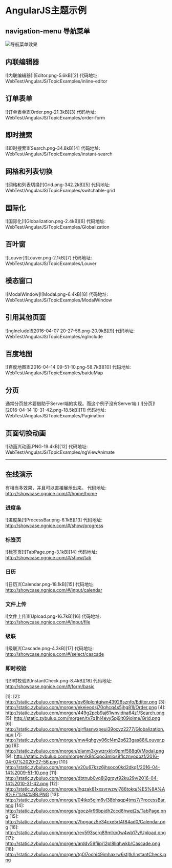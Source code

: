 # AngularJS主题示例

## navigation-menu 导航菜单
![导航菜单效果](http://static.zybuluo.com/morgen/oxc9is5g9mi6p84bhg6ajk36/Navigation.png)

## 内联编辑器
![内联编辑器]![Editor.png-5.6kB][2]
代码地址: WebTest/AngularJS/TopicExamples/inline-editor

## 订单表单
![订单表单]![Order.png-21.3kB][3]
代码地址: WebTest/AngularJS/TopicExamples/order-form

## 即时搜索
![即时搜索]![Search.png-34.8kB][4]
代码地址: WebTest/AngularJS/TopicExamples/instant-search

## 网格和列表切换
![网格和列表切换]![Grid.png-342.2kB][5]
代码地址: WebTest/AngularJS/TopicExamples/switchable-grid

## 国际化
![国际化]![Globalization.png-2.4kB][6]
代码地址: WebTest/AngularJS/TopicExamples/Globalization

## 百叶窗
![Louver]![Louver.png-2.1kB][7]
代码地址: WebTest/AngularJS/TopicExamples/Louver

## 模态窗口
![ModalWindow]![Modal.png-6.4kB][8]
代码地址: WebTest/AngularJS/TopicExamples/ModalWindow

## 引用其他页面
![ngInclude]![2016-04-07 20-27-56.png-20.9kB][9]
代码地址: WebTest/AngularJS/TopicExamples/ngInclude

## 百度地图
![百度地图]![2016-04-14 09-51-10.png-58.7kB][10]
代码地址: WebTest/AngularJS/TopicExamples/baiduMap

## 分页
通常分页技术要借助于Server端的实现。而这个例子没有Server端:)
![分页]![2016-04-14 10-31-42.png-18.5kB][11]
代码地址: WebTest/AngularJS/TopicExamples/Pagination

## 页面切换动画
![动画]![动画.PNG-19.4kB][12]
代码地址: WebTest/AngularJS/TopicExamples/ngViewAnimate

---

## 在线演示
有相当多效果，并且可以直接展示出来。
代码地址: http://showcase.ngnice.com/#/home/home

### 进度条
![进度条]![ProcessBar.png-6.1kB][13]
代码地址: http://showcase.ngnice.com/#/show/progress

### 标签页
![标签页]![TabPage.png-3.1kB][14]
代码地址: http://showcase.ngnice.com/#/show/tab

### 日历
![日历]![Calendar.png-18.1kB][15]
代码地址: http://showcase.ngnice.com/#/input/calendar

### 文件上传
![文件上传]![Upload.png-16.7kB][16]
代码地址: http://showcase.ngnice.com/#/input/file

### 级联
![级联]![Cascade.png-4.3kB][17]
代码地址: http://showcase.ngnice.com/#/select/cascade

### 即时校验
![即时校验]![InstantCheck.png-8.4kB][18]
代码地址: http://showcase.ngnice.com/#/form/basic


  [1]: 
  [2]: http://static.zybuluo.com/morgen/qv6ilplcntqiwn43928sznfo/Editor.png
  [3]: http://static.zybuluo.com/morgen/ekeieodsj70qhcq4s5jhg81l/Order.png
  [4]: http://static.zybuluo.com/morgen/449g2pcb9aj61wnvidna64z1/Search.png
  [5]: http://static.zybuluo.com/morgen/tv7q1hl4eyy5pj9it09ioime/Grid.png
  [6]: http://static.zybuluo.com/morgen/gjrflasnvxpeui39ocyz2277/Globalization.png
  [7]: http://static.zybuluo.com/morgen/mw4qhgvy06cf4m2p623gas88/Louver.png
  [8]: http://static.zybuluo.com/morgen/planm3kywzrxklp9pmf588q0/Modal.png
  [9]: http://static.zybuluo.com/morgen/k8h5xpo3mlos8flcznyodbzf/2016-04-07%2020-27-56.png
  [10]: http://static.zybuluo.com/morgen/v20u67kzz6jhsoco0kd2dkq1/2016-04-14%2009-51-10.png
  [11]: http://static.zybuluo.com/morgen/dbtnub0vq8i2grqvt92ku29v/2016-04-14%2010-31-42.png
  [12]: http://static.zybuluo.com/morgen/lhqzak81xxsvrwzwj786tokq/%E5%8A%A8%E7%94%BB.PNG
  [13]: http://static.zybuluo.com/morgen/04tkp5gjm6vl38bhsqp4tms7/ProcessBar.png
  [14]: http://static.zybuluo.com/morgen/gocz4r96bpjdh2ccd6hwqt2s/TabPage.png
  [15]: http://static.zybuluo.com/morgen/7hpgacz5e34cxe5rt4f84ad0/Calendar.png
  [16]: http://static.zybuluo.com/morgen/rev593scrq89mlkx0w4wb17y/Upload.png
  [17]: http://static.zybuluo.com/morgen/arddv59fiipj12pl8liqhwkb/Cascade.png
  [18]: http://static.zybuluo.com/morgen/tg0l7oohj49imhaxrw6stjtk/InstantCheck.png
